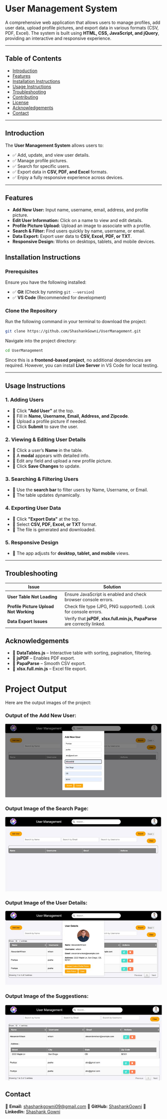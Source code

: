 # **User Management System**

A comprehensive web application that allows users to manage profiles, add user data, upload profile pictures, and export data in various formats (CSV, PDF, Excel). The system is built using **HTML, CSS, JavaScript, and jQuery**, providing an interactive and responsive experience.

---

## **Table of Contents**
- [Introduction](#introduction)
- [Features](#features)
- [Installation Instructions](#installation-instructions)
- [Usage Instructions](#usage-instructions)
- [Troubleshooting](#troubleshooting)
- [Contributing](#contributing)
- [License](#license)
- [Acknowledgements](#acknowledgements)
- [Contact](#contact)

---

## **Introduction**

The **User Management System** allows users to:
- ✅ Add, update, and view user details.
- ✅ Manage profile pictures.
- ✅ Search for specific users.
- ✅ Export data in **CSV, PDF, and Excel** formats.
- ✅ Enjoy a fully responsive experience across devices.

---

## **Features**

- **Add New User:** Input name, username, email, address, and profile picture.
- **Edit User Information:** Click on a name to view and edit details.
- **Profile Picture Upload:** Upload an image to associate with a profile.
- **Search & Filter:** Find users quickly by name, username, or email.
- **Data Export:** Export user data to **CSV, Excel, PDF, or TXT**.
- **Responsive Design:** Works on desktops, tablets, and mobile devices.

## **Installation Instructions**

### **Prerequisites**
Ensure you have the following installed:
- ✅ **Git** (Check by running `git --version`)
- ✅ **VS Code** (Recommended for development)

### **Clone the Repository**

Run the following command in your terminal to download the project:
```bash
git clone https://github.com/ShashankGowni/UserManagement.git
```
Navigate into the project directory:
```bash
cd UserManagement
```
Since this is a **frontend-based project**, no additional dependencies are required. However, you can install **Live Server** in VS Code for local testing.

---

## **Usage Instructions**

### **1. Adding Users**
- 🔹 Click **"Add User"** at the top.
- 🔹 Fill in **Name, Username, Email, Address, and Zipcode**.
- 🔹 Upload a profile picture if needed.
- 🔹 Click **Submit** to save the user.

### **2. Viewing & Editing User Details**
- 🔹 Click a user’s **Name** in the table.
- 🔹 A **modal** appears with detailed info.
- 🔹 Edit any field and upload a new profile picture.
- 🔹 Click **Save Changes** to update.

### **3. Searching & Filtering Users**
- 🔹 Use the **search bar** to filter users by Name, Username, or Email.
- 🔹 The table updates dynamically.

### **4. Exporting User Data**
- 🔹 Click **"Export Data"** at the top.
- 🔹 Select **CSV, PDF, Excel, or TXT** format.
- 🔹 The file is generated and downloaded.

### **5. Responsive Design**
- 🔹 The app adjusts for **desktop, tablet, and mobile** views.

---

## **Troubleshooting**

| Issue | Solution |
|-------|----------|
| **User Table Not Loading** | Ensure JavaScript is enabled and check browser console errors. |
| **Profile Picture Upload Not Working** | Check file type (JPG, PNG supported). Look for console errors. |
| **Data Export Issues** | Verify that **jsPDF, xlsx.full.min.js, PapaParse** are correctly linked. |


## **Acknowledgements**

- 📌 **DataTables.js** – Interactive table with sorting, pagination, filtering.
- 📌 **jsPDF** – Enables PDF export.
- 📌 **PapaParse** – Smooth CSV export.
- 📌 **xlsx.full.min.js** – Excel file export.


# Project Output

Here are the output images of the project:

### Output of the Add New User:

![Add New User](./images/add_new_user.jpg)

### Output Image of the Search Page:

![Search Page](./images/search_page.jpg)

### Output Image of the User Details:

![User Details](./images/user_detailes.jpg)

### Output Image of the Suggestions:

![Suggestions](./images/suggestion_page.jpg)



## **Contact**

📩 **Email:** [shashankgowni09@gmail.com](mailto:shashankgowni09@gmail.com)
🔗 **GitHub:** [ShashankGowni](https://github.com/ShashankGowni)
💼 **LinkedIn:** [Shashank Gowni](https://www.linkedin.com/in/shashankgowni)

